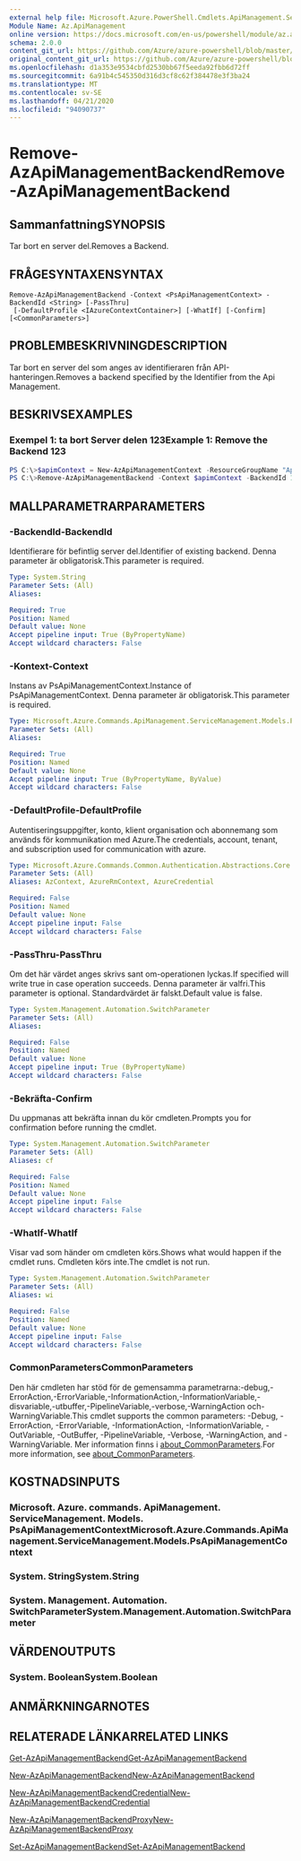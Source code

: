 ```yaml
---
external help file: Microsoft.Azure.PowerShell.Cmdlets.ApiManagement.ServiceManagement.dll-Help.xml
Module Name: Az.ApiManagement
online version: https://docs.microsoft.com/en-us/powershell/module/az.apimanagement/remove-azapimanagementbackend
schema: 2.0.0
content_git_url: https://github.com/Azure/azure-powershell/blob/master/src/ApiManagement/ApiManagement/help/Remove-AzApiManagementBackend.md
original_content_git_url: https://github.com/Azure/azure-powershell/blob/master/src/ApiManagement/ApiManagement/help/Remove-AzApiManagementBackend.md
ms.openlocfilehash: d1a353e9534cbfd2530bb67f5eeda92fbb6d72ff
ms.sourcegitcommit: 6a91b4c545350d316d3cf8c62f384478e3f3ba24
ms.translationtype: MT
ms.contentlocale: sv-SE
ms.lasthandoff: 04/21/2020
ms.locfileid: "94090737"
---
```

# <span data-ttu-id="6fbef-101">Remove-AzApiManagementBackend</span><span class="sxs-lookup"><span data-stu-id="6fbef-101">Remove-AzApiManagementBackend</span></span>

## <span data-ttu-id="6fbef-102">Sammanfattning</span><span class="sxs-lookup"><span data-stu-id="6fbef-102">SYNOPSIS</span></span>
<span data-ttu-id="6fbef-103">Tar bort en server del.</span><span class="sxs-lookup"><span data-stu-id="6fbef-103">Removes a Backend.</span></span>

## <span data-ttu-id="6fbef-104">FRÅGESYNTAXEN</span><span class="sxs-lookup"><span data-stu-id="6fbef-104">SYNTAX</span></span>

```
Remove-AzApiManagementBackend -Context <PsApiManagementContext> -BackendId <String> [-PassThru]
 [-DefaultProfile <IAzureContextContainer>] [-WhatIf] [-Confirm] [<CommonParameters>]
```

## <span data-ttu-id="6fbef-105">PROBLEMBESKRIVNING</span><span class="sxs-lookup"><span data-stu-id="6fbef-105">DESCRIPTION</span></span>
<span data-ttu-id="6fbef-106">Tar bort en server del som anges av identifieraren från API-hanteringen.</span><span class="sxs-lookup"><span data-stu-id="6fbef-106">Removes a backend specified by the Identifier from the Api Management.</span></span>

## <span data-ttu-id="6fbef-107">BESKRIVS</span><span class="sxs-lookup"><span data-stu-id="6fbef-107">EXAMPLES</span></span>

### <span data-ttu-id="6fbef-108">Exempel 1: ta bort Server delen 123</span><span class="sxs-lookup"><span data-stu-id="6fbef-108">Example 1: Remove the Backend 123</span></span>
```powershell
PS C:\>$apimContext = New-AzApiManagementContext -ResourceGroupName "Api-Default-WestUS" -ServiceName "contoso"
PS C:\>Remove-AzApiManagementBackend -Context $apimContext -BackendId 123 -PassThru
```

## <span data-ttu-id="6fbef-109">MALLPARAMETRAR</span><span class="sxs-lookup"><span data-stu-id="6fbef-109">PARAMETERS</span></span>

### <span data-ttu-id="6fbef-110">-BackendId</span><span class="sxs-lookup"><span data-stu-id="6fbef-110">-BackendId</span></span>
<span data-ttu-id="6fbef-111">Identifierare för befintlig server del.</span><span class="sxs-lookup"><span data-stu-id="6fbef-111">Identifier of existing backend.</span></span>
<span data-ttu-id="6fbef-112">Denna parameter är obligatorisk.</span><span class="sxs-lookup"><span data-stu-id="6fbef-112">This parameter is required.</span></span>

```yaml
Type: System.String
Parameter Sets: (All)
Aliases:

Required: True
Position: Named
Default value: None
Accept pipeline input: True (ByPropertyName)
Accept wildcard characters: False
```

### <span data-ttu-id="6fbef-113">-Kontext</span><span class="sxs-lookup"><span data-stu-id="6fbef-113">-Context</span></span>
<span data-ttu-id="6fbef-114">Instans av PsApiManagementContext.</span><span class="sxs-lookup"><span data-stu-id="6fbef-114">Instance of PsApiManagementContext.</span></span>
<span data-ttu-id="6fbef-115">Denna parameter är obligatorisk.</span><span class="sxs-lookup"><span data-stu-id="6fbef-115">This parameter is required.</span></span>

```yaml
Type: Microsoft.Azure.Commands.ApiManagement.ServiceManagement.Models.PsApiManagementContext
Parameter Sets: (All)
Aliases:

Required: True
Position: Named
Default value: None
Accept pipeline input: True (ByPropertyName, ByValue)
Accept wildcard characters: False
```

### <span data-ttu-id="6fbef-116">-DefaultProfile</span><span class="sxs-lookup"><span data-stu-id="6fbef-116">-DefaultProfile</span></span>
<span data-ttu-id="6fbef-117">Autentiseringsuppgifter, konto, klient organisation och abonnemang som används för kommunikation med Azure.</span><span class="sxs-lookup"><span data-stu-id="6fbef-117">The credentials, account, tenant, and subscription used for communication with azure.</span></span>

```yaml
Type: Microsoft.Azure.Commands.Common.Authentication.Abstractions.Core.IAzureContextContainer
Parameter Sets: (All)
Aliases: AzContext, AzureRmContext, AzureCredential

Required: False
Position: Named
Default value: None
Accept pipeline input: False
Accept wildcard characters: False
```

### <span data-ttu-id="6fbef-118">-PassThru</span><span class="sxs-lookup"><span data-stu-id="6fbef-118">-PassThru</span></span>
<span data-ttu-id="6fbef-119">Om det här värdet anges skrivs sant om-operationen lyckas.</span><span class="sxs-lookup"><span data-stu-id="6fbef-119">If specified will write true in case operation succeeds.</span></span>
<span data-ttu-id="6fbef-120">Denna parameter är valfri.</span><span class="sxs-lookup"><span data-stu-id="6fbef-120">This parameter is optional.</span></span>
<span data-ttu-id="6fbef-121">Standardvärdet är falskt.</span><span class="sxs-lookup"><span data-stu-id="6fbef-121">Default value is false.</span></span>

```yaml
Type: System.Management.Automation.SwitchParameter
Parameter Sets: (All)
Aliases:

Required: False
Position: Named
Default value: None
Accept pipeline input: True (ByPropertyName)
Accept wildcard characters: False
```

### <span data-ttu-id="6fbef-122">-Bekräfta</span><span class="sxs-lookup"><span data-stu-id="6fbef-122">-Confirm</span></span>
<span data-ttu-id="6fbef-123">Du uppmanas att bekräfta innan du kör cmdleten.</span><span class="sxs-lookup"><span data-stu-id="6fbef-123">Prompts you for confirmation before running the cmdlet.</span></span>

```yaml
Type: System.Management.Automation.SwitchParameter
Parameter Sets: (All)
Aliases: cf

Required: False
Position: Named
Default value: None
Accept pipeline input: False
Accept wildcard characters: False
```

### <span data-ttu-id="6fbef-124">-WhatIf</span><span class="sxs-lookup"><span data-stu-id="6fbef-124">-WhatIf</span></span>
<span data-ttu-id="6fbef-125">Visar vad som händer om cmdleten körs.</span><span class="sxs-lookup"><span data-stu-id="6fbef-125">Shows what would happen if the cmdlet runs.</span></span> <span data-ttu-id="6fbef-126">Cmdleten körs inte.</span><span class="sxs-lookup"><span data-stu-id="6fbef-126">The cmdlet is not run.</span></span>

```yaml
Type: System.Management.Automation.SwitchParameter
Parameter Sets: (All)
Aliases: wi

Required: False
Position: Named
Default value: None
Accept pipeline input: False
Accept wildcard characters: False
```

### <span data-ttu-id="6fbef-127">CommonParameters</span><span class="sxs-lookup"><span data-stu-id="6fbef-127">CommonParameters</span></span>
<span data-ttu-id="6fbef-128">Den här cmdleten har stöd för de gemensamma parametrarna:-debug,-ErrorAction,-ErrorVariable,-InformationAction,-InformationVariable,-disvariable,-utbuffer,-PipelineVariable,-verbose,-WarningAction och-WarningVariable.</span><span class="sxs-lookup"><span data-stu-id="6fbef-128">This cmdlet supports the common parameters: -Debug, -ErrorAction, -ErrorVariable, -InformationAction, -InformationVariable, -OutVariable, -OutBuffer, -PipelineVariable, -Verbose, -WarningAction, and -WarningVariable.</span></span> <span data-ttu-id="6fbef-129">Mer information finns i [about_CommonParameters](http://go.microsoft.com/fwlink/?LinkID=113216).</span><span class="sxs-lookup"><span data-stu-id="6fbef-129">For more information, see [about_CommonParameters](http://go.microsoft.com/fwlink/?LinkID=113216).</span></span>

## <span data-ttu-id="6fbef-130">KOSTNADS</span><span class="sxs-lookup"><span data-stu-id="6fbef-130">INPUTS</span></span>

### <span data-ttu-id="6fbef-131">Microsoft. Azure. commands. ApiManagement. ServiceManagement. Models. PsApiManagementContext</span><span class="sxs-lookup"><span data-stu-id="6fbef-131">Microsoft.Azure.Commands.ApiManagement.ServiceManagement.Models.PsApiManagementContext</span></span>

### <span data-ttu-id="6fbef-132">System. String</span><span class="sxs-lookup"><span data-stu-id="6fbef-132">System.String</span></span>

### <span data-ttu-id="6fbef-133">System. Management. Automation. SwitchParameter</span><span class="sxs-lookup"><span data-stu-id="6fbef-133">System.Management.Automation.SwitchParameter</span></span>

## <span data-ttu-id="6fbef-134">VÄRDEN</span><span class="sxs-lookup"><span data-stu-id="6fbef-134">OUTPUTS</span></span>

### <span data-ttu-id="6fbef-135">System. Boolean</span><span class="sxs-lookup"><span data-stu-id="6fbef-135">System.Boolean</span></span>

## <span data-ttu-id="6fbef-136">ANMÄRKNINGAR</span><span class="sxs-lookup"><span data-stu-id="6fbef-136">NOTES</span></span>

## <span data-ttu-id="6fbef-137">RELATERADE LÄNKAR</span><span class="sxs-lookup"><span data-stu-id="6fbef-137">RELATED LINKS</span></span>

[<span data-ttu-id="6fbef-138">Get-AzApiManagementBackend</span><span class="sxs-lookup"><span data-stu-id="6fbef-138">Get-AzApiManagementBackend</span></span>](./Get-AzApiManagementBackend)

[<span data-ttu-id="6fbef-139">New-AzApiManagementBackend</span><span class="sxs-lookup"><span data-stu-id="6fbef-139">New-AzApiManagementBackend</span></span>](./New-AzApiManagementBackend.md)

[<span data-ttu-id="6fbef-140">New-AzApiManagementBackendCredential</span><span class="sxs-lookup"><span data-stu-id="6fbef-140">New-AzApiManagementBackendCredential</span></span>](./New-AzApiManagementBackendCredential.md)

[<span data-ttu-id="6fbef-141">New-AzApiManagementBackendProxy</span><span class="sxs-lookup"><span data-stu-id="6fbef-141">New-AzApiManagementBackendProxy</span></span>](./New-AzApiManagementBackendProxy.md)

[<span data-ttu-id="6fbef-142">Set-AzApiManagementBackend</span><span class="sxs-lookup"><span data-stu-id="6fbef-142">Set-AzApiManagementBackend</span></span>](./Set-AzApiManagementBackend.md)
